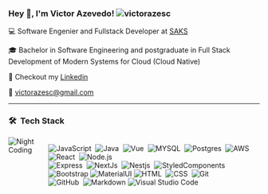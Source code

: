 <div>
  <h3 title="hey"> Hey 👋, I'm Victor Azevedo!
    <img style="display: inline-flex; vertical-align: text-bottom;"
         src="https://komarev.com/ghpvc/?username=cavalcanticampos&label=Profile%20views&color=05122A&style=flat"
         alt="victorazesc"
     />
  </h3>
<div>
<!---
Victorazesc/Victorazesc is a ✨ special ✨ repository because its `README.md` (this file) appears on your GitHub profile.
You can click the Preview link to take a look at your changes.
--->


💻 Software Engenier and Fullstack Developer at [SAKS](https://www.linkedin.com/company/hellosaks/)

🎓 Bachelor in Software Engineering and postgraduate in Full Stack Development of Modern Systems for Cloud (Cloud Native)

📄 Checkout my [Linkedin](https://www.linkedin.com/in/v1ct0r-4z3v3d0/)

📧 victorazesc@gmail.com

----------------

### 🛠 &nbsp;Tech Stack

<div style="display: flex;" align="left">
  <img alt="Night Coding" src="https://media2.giphy.com/media/FcqKy4Kj7XOK0hCW4g/giphy.gif?cid=ecf05e47am9nyld407i7kaoc1wej0ej2txds1p4tokizevj5&rid=giphy.gif&ct=g"/>

  ![JavaScript](https://img.shields.io/badge/-JavaScript-05122A?style=flat&logo=javascript)&nbsp;
  ![Java](https://img.shields.io/badge/-Java-05122A?style=flat&logo=Java&logoColor=FFA518)&nbsp;
  ![Vue](https://img.shields.io/badge/-Vue-05122A?style=flat&logo=Vue&logoColor=FFA518)&nbsp;
  ![MYSQL](https://img.shields.io/badge/-MYSQL-05122A?style=flat&logo=Vue&logoColor=FFA518)&nbsp;
  ![Postgres](https://img.shields.io/badge/-Postgres-05122A?style=flat&logo=Vue&logoColor=FFA518)&nbsp;
  ![AWS](https://img.shields.io/badge/-AWS-05122A?style=flat&logo=Vue&logoColor=FFA518)&nbsp;
  ![React](https://img.shields.io/badge/-React-05122A?style=flat&logo=react)&nbsp;
  ![Node.js](https://img.shields.io/badge/-Node.js-05122A?style=flat&logo=node.js)&nbsp;\
  ![Express](https://img.shields.io/badge/-Express-05122A?style=flat&logo=express)&nbsp;
  ![NextJs](https://img.shields.io/badge/-Next-05122A?style=flat&logo=next.js)&nbsp;
  ![Nestjs](https://img.shields.io/badge/-Nestjs-05122A?style=flat&logo=nestjs)&nbsp;
  ![StyledComponents](https://img.shields.io/badge/-styled--components-05122A?style=flat&logo=styled-components)&nbsp;\
  ![Bootstrap](https://img.shields.io/badge/-Bootstrap-05122A?style=flat&logo=bootstrap&logoColor=563D7C)
  ![MaterialUI](https://img.shields.io/badge/-MaterialUI-05122A?style=flat&logo=material-ui)
  ![HTML](https://img.shields.io/badge/-HTML-05122A?style=flat&logo=HTML5)&nbsp;
  ![CSS](https://img.shields.io/badge/-CSS-05122A?style=flat&logo=CSS3&logoColor=1572B6)&nbsp;
  ![Git](https://img.shields.io/badge/-Git-05122A?style=flat&logo=git)&nbsp;\
  ![GitHub](https://img.shields.io/badge/-GitHub-05122A?style=flat&logo=github)&nbsp;
  ![Markdown](https://img.shields.io/badge/-Markdown-05122A?style=flat&logo=markdown)
  ![Visual Studio Code](https://img.shields.io/badge/-Visual%20Studio%20Code-05122A?style=flat&logo=visual-studio-code&logoColor=007ACC)&nbsp;
  
